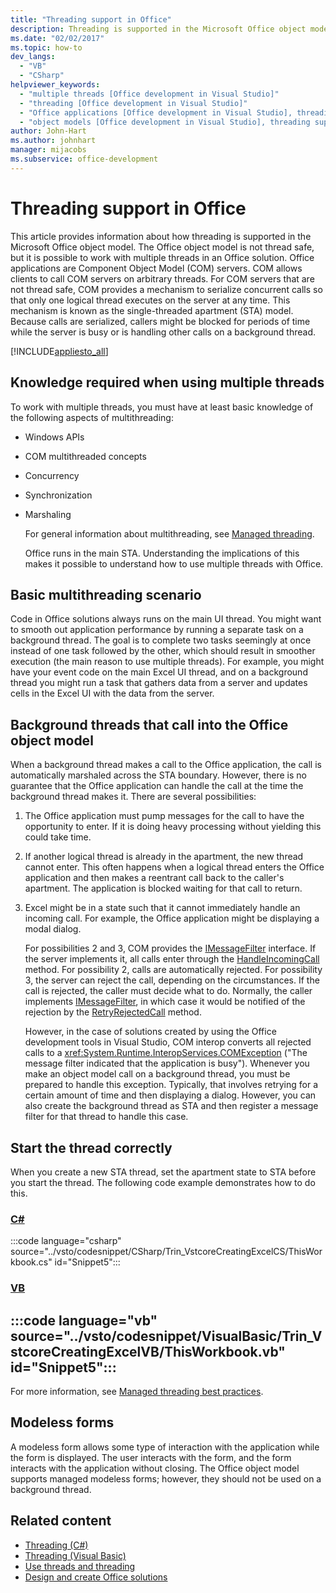 ```yaml
---
title: "Threading support in Office"
description: Threading is supported in the Microsoft Office object model. The Office object model isn't thread safe, but can work with multiple threads in an Office solution.
ms.date: "02/02/2017"
ms.topic: how-to
dev_langs:
  - "VB"
  - "CSharp"
helpviewer_keywords:
  - "multiple threads [Office development in Visual Studio]"
  - "threading [Office development in Visual Studio]"
  - "Office applications [Office development in Visual Studio], threading support"
  - "object models [Office development in Visual Studio], threading support"
author: John-Hart
ms.author: johnhart
manager: mijacobs
ms.subservice: office-development
---
```

# Threading support in Office

  This article provides information about how threading is supported in the Microsoft Office object model. The Office object model is not thread safe, but it is possible to work with multiple threads in an Office solution. Office applications are Component Object Model (COM) servers. COM allows clients to call COM servers on arbitrary threads. For COM servers that are not thread safe, COM provides a mechanism to serialize concurrent calls so that only one logical thread executes on the server at any time. This mechanism is known as the single-threaded apartment (STA) model. Because calls are serialized, callers might be blocked for periods of time while the server is busy or is handling other calls on a background thread.

 [!INCLUDE[appliesto_all](../vsto/includes/appliesto-all-md.md)]

## Knowledge required when using multiple threads
 To work with multiple threads, you must have at least basic knowledge of the following aspects of multithreading:

- Windows APIs

- COM multithreaded concepts

- Concurrency

- Synchronization

- Marshaling

  For general information about multithreading, see [Managed threading](/dotnet/standard/threading/).

  Office runs in the main STA. Understanding the implications of this makes it possible to understand how to use multiple threads with Office.

## Basic multithreading scenario
 Code in Office solutions always runs on the main UI thread. You might want to smooth out application performance by running a separate task on a background thread. The goal is to complete two tasks seemingly at once instead of one task followed by the other, which should result in smoother execution (the main reason to use multiple threads). For example, you might have your event code on the main Excel UI thread, and on a background thread you might run a task that gathers data from a server and updates cells in the Excel UI with the data from the server.

## Background threads that call into the Office object model
 When a background thread makes a call to the Office application, the call is automatically marshaled across the STA boundary. However, there is no guarantee that the Office application can handle the call at the time the background thread makes it. There are several possibilities:

1. The Office application must pump messages for the call to have the opportunity to enter. If it is doing heavy processing without yielding this could take time.

2. If another logical thread is already in the apartment, the new thread cannot enter. This often happens when a logical thread enters the Office application and then makes a reentrant call back to the caller's apartment. The application is blocked waiting for that call to return.

3. Excel might be in a state such that it cannot immediately handle an incoming call. For example, the Office application might be displaying a modal dialog.

   For possibilities 2 and 3, COM provides the [IMessageFilter](/windows/desktop/api/objidl/nn-objidl-imessagefilter) interface. If the server implements it, all calls enter through the [HandleIncomingCall](/windows/desktop/api/objidl/nf-objidl-imessagefilter-handleincomingcall) method. For possibility 2, calls are automatically rejected. For possibility 3, the server can reject the call, depending on the circumstances. If the call is rejected, the caller must decide what to do. Normally, the caller implements [IMessageFilter](/windows/desktop/api/objidl/nn-objidl-imessagefilter), in which case it would be notified of the rejection by the [RetryRejectedCall](/windows/desktop/api/objidl/nf-objidl-imessagefilter-retryrejectedcall) method.

   However, in the case of solutions created by using the Office development tools in Visual Studio, COM interop converts all rejected calls to a <xref:System.Runtime.InteropServices.COMException> ("The message filter indicated that the application is busy"). Whenever you make an object model call on a background thread, you must be prepared to handle this exception. Typically, that involves retrying for a certain amount of time and then displaying a dialog. However, you can also create the background thread as STA and then register a message filter for that thread to handle this case.

## Start the thread correctly
 When you create a new STA thread, set the apartment state to STA before you start the thread. The following code example demonstrates how to do this.

 ### [C#](#tab/csharp)
 :::code language="csharp" source="../vsto/codesnippet/CSharp/Trin_VstcoreCreatingExcelCS/ThisWorkbook.cs" id="Snippet5":::

 ### [VB](#tab/vb)
 :::code language="vb" source="../vsto/codesnippet/VisualBasic/Trin_VstcoreCreatingExcelVB/ThisWorkbook.vb" id="Snippet5":::
 ---

 For more information, see [Managed threading best practices](/dotnet/standard/threading/managed-threading-best-practices).

## Modeless forms
 A modeless form allows some type of interaction with the application while the form is displayed. The user interacts with the form, and the form interacts with the application without closing. The Office object model supports managed modeless forms; however, they should not be used on a background thread.

## Related content
- [Threading (C#)](/dotnet/csharp/programming-guide/concepts/threading/index)
- [Threading (Visual Basic)](/dotnet/visual-basic/programming-guide/concepts/threading/index)
- [Use threads and threading](/dotnet/standard/threading/using-threads-and-threading)
- [Design and create Office solutions](../vsto/designing-and-creating-office-solutions.md)
